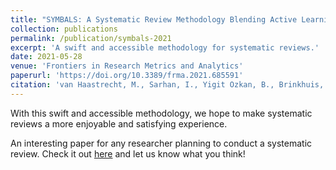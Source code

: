 ```yaml
---
title: "SYMBALS: A Systematic Review Methodology Blending Active Learning and Snowballing"
collection: publications
permalink: /publication/symbals-2021
excerpt: 'A swift and accessible methodology for systematic reviews.'
date: 2021-05-28
venue: 'Frontiers in Research Metrics and Analytics'
paperurl: 'https://doi.org/10.3389/frma.2021.685591'
citation: 'van Haastrecht, M., Sarhan, I., Yigit Ozkan, B., Brinkhuis, M., & Spruit, M. (2021). &quot;SYMBALS: A Systematic Review Methodology Blending Active Learning and Snowballing.&quot; <i>Frontiers in research metrics and analytics</i>, 6, 33.'
---
```

With this swift and accessible methodology, we hope to make systematic reviews a more enjoyable and satisfying experience.
  
An interesting paper for any researcher planning to conduct a systematic review. Check it out [here](https://doi.org/10.3389/frma.2021.685591) and let us know what you think!
